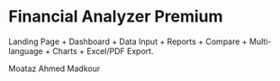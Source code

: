 # Financial Analyzer Premium

Landing Page  + Dashboard + Data Input + Reports + Compare + Multi-language + Charts + Excel/PDF Export.



Moataz Ahmed Madkour

